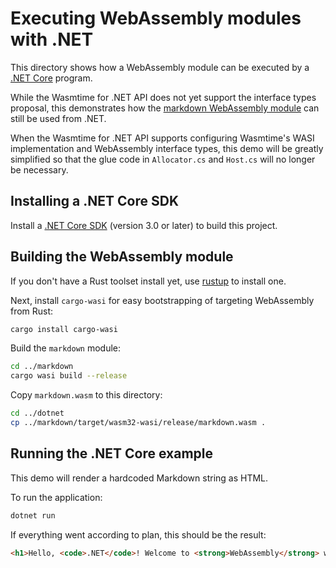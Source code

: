 # Executing WebAssembly modules with .NET

This directory shows how a WebAssembly module can be executed by a [.NET Core](https://dotnet.microsoft.com/) program.

While the Wasmtime for .NET API does not yet support the interface types proposal, this demonstrates how the [markdown WebAssembly module](https://github.com/bytecodealliance/wasmtime-demos/tree/main/markdown) can still be used from .NET.

When the Wasmtime for .NET API supports configuring Wasmtime's WASI implementation and WebAssembly interface types, this demo will be greatly simplified so that the glue code in `Allocator.cs` and `Host.cs` will no longer be necessary.

## Installing a .NET Core SDK

Install a [.NET Core SDK](https://dotnet.microsoft.com/download) (version 3.0 or later) to build this project.

## Building the WebAssembly module

If you don't have a Rust toolset install yet, use [rustup](https://rustup.rs/) to install one.

Next, install `cargo-wasi` for easy bootstrapping of targeting WebAssembly from Rust:

```bash
cargo install cargo-wasi
```

Build the `markdown` module:

```bash
cd ../markdown
cargo wasi build --release
```

Copy `markdown.wasm` to this directory:

```bash
cd ../dotnet
cp ../markdown/target/wasm32-wasi/release/markdown.wasm .
```

## Running the .NET Core example

This demo will render a hardcoded Markdown string as HTML.

To run the application:

```bash
dotnet run
```

If everything went according to plan, this should be the result:

```html
<h1>Hello, <code>.NET</code>! Welcome to <strong>WebAssembly</strong> with <a href="https://wasmtime.dev">Wasmtime</a>!</h1>
```